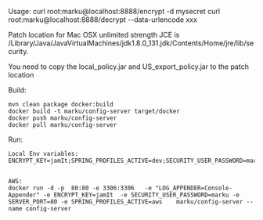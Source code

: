
Usage:
    curl root:marku@localhost:8888/encrypt -d mysecret
    curl root:marku@localhost:8888/decrypt --data-urlencode xxx


Patch location for Mac OSX unlimited strength JCE is
/Library/Java/JavaVirtualMachines/jdk1.8.0_131.jdk/Contents/Home/jre/lib/security.

You need to copy the local_policy.jar and US_export_policy.jar to the patch location

Build:

    mvn clean package docker:build
    docker build -t marku/config-server target/docker
    docker push marku/config-server
    docker pull marku/config-server



Run:

    Local Env variables:
    ENCRYPT_KEY=jamIt;SPRING_PROFILES_ACTIVE=dev;SECURITY_USER_PASSWORD=marku;SERVER_PORT=8888


    AWS:
    docker run -d -p  80:80 -e 3306:3306   -e "LOG_APPENDER=Console-Appender" -e ENCRYPT_KEY=jamIt  -e SECURITY_USER_PASSWORD=marku -e SERVER_PORT=80 -e SPRING_PROFILES_ACTIVE=aws    marku/config-server --name config-server

